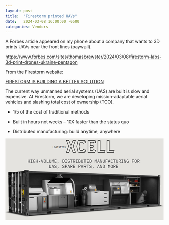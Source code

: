 ```yaml
---
layout: post
title:  "Firestorm printed UAVs" 
date:   2024-03-08 16:00:00 -0500
categories: Vendors
---
```


A Forbes article appeared on my phone about a company that wants to 3D prints UAVs near the front lines (paywall). 

https://www.forbes.com/sites/thomasbrewster/2024/03/08/firestorm-labs-3d-print-drones-ukraine-pentagon

From the Firestorm website:

[FIRESTORM IS BUILDING A BETTER SOLUTION](https://www.launchfirestorm.com/#home-mission)

The current way unmanned aerial systems (UAS) are built is slow and expensive. At Firestorm, we are developing mission-adaptable aerial vehicles and slashing total cost of ownership (TCO).

- 1/5 of the cost of traditional methods

- Built in hours not weeks – 10X faster than the status quo

- Distributed manufacturing: build anytime, anywhere



![Firestorm line](/assets/image.png)

